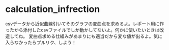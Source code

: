 # calculation_infrection
csvデータから近似曲線引いてそのグラフの変曲点を求めるよ。レポート用に作ったから添付したcsvファイルでしか動かしてないよ。何かに使いたいときは改造してね。
変曲点求める仕組みがあまりにも適当だから変な値が出るよ。気に入らなかったらプルリク、しよう！

